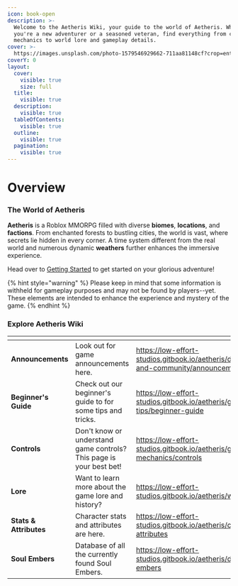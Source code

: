 ```yaml
---
icon: book-open
description: >-
  Welcome to the Aetheris Wiki, your guide to the world of Aetheris. Whether
  you're a new adventurer or a seasoned veteran, find everything from combat
  mechanics to world lore and gameplay details.
cover: >-
  https://images.unsplash.com/photo-1579546929662-711aa81148cf?crop=entropy&cs=srgb&fm=jpg&ixid=M3wxOTcwMjR8MHwxfHNlYXJjaHwyfHxncmFkaWVudHxlbnwwfHx8fDE3NDE2NTIzOTJ8MA&ixlib=rb-4.0.3&q=85
coverY: 0
layout:
  cover:
    visible: true
    size: full
  title:
    visible: true
  description:
    visible: true
  tableOfContents:
    visible: true
  outline:
    visible: true
  pagination:
    visible: true
---
```


# Overview

### The World of Aetheris

**Aetheris** is a Roblox MMORPG filled with diverse **biomes**, **locations**, and **factions**. From enchanted forests to bustling cities, the world is vast, where secrets lie hidden in every corner. A time system different from the real world and numerous dynamic **weathers** further enhances the immersive experience.

Head over to [Getting Started](docs/development-community/events.md) to get started on your glorious adventure!

{% hint style="warning" %}
Please keep in mind that some information is withheld for gameplay purposes and may not be found by players--yet. These elements are intended to enhance the experience and mystery of the game.
{% endhint %}

### Explore Aetheris Wiki

<table data-view="cards"><thead><tr><th></th><th></th><th data-hidden data-card-target data-type="content-ref"></th><th data-hidden data-card-cover data-type="files"></th></tr></thead><tbody><tr><td><strong>Announcements</strong></td><td>Look out for game announcements here.</td><td><a href="https://low-effort-studios.gitbook.io/aetheris/development-and-community/announcements">https://low-effort-studios.gitbook.io/aetheris/development-and-community/announcements</a></td><td><a href="assets/card_collaboration.svg">card_collaboration.svg</a></td></tr><tr><td><strong>Beginner's Guide</strong></td><td>Check out our beginner's guide to for some tips and tricks.</td><td><a href="https://low-effort-studios.gitbook.io/aetheris/guides-and-tips/beginner-guide">https://low-effort-studios.gitbook.io/aetheris/guides-and-tips/beginner-guide</a></td><td><a href="assets/card_developer_docs.svg">card_developer_docs.svg</a></td></tr><tr><td><strong>Controls</strong></td><td>Don't know or understand game controls? This page is your best bet!</td><td><a href="https://low-effort-studios.gitbook.io/aetheris/gameplay-mechanics/controls">https://low-effort-studios.gitbook.io/aetheris/gameplay-mechanics/controls</a></td><td><a href="assets/card_plan_basic.svg">card_plan_basic.svg</a></td></tr><tr><td><strong>Lore</strong></td><td>Want to learn more about the game lore and history?</td><td><a href="https://low-effort-studios.gitbook.io/aetheris/world/lore">https://low-effort-studios.gitbook.io/aetheris/world/lore</a></td><td><a href="assets/card_gitbook_signup.svg">card_gitbook_signup.svg</a></td></tr><tr><td><strong>Stats &#x26; Attributes</strong></td><td>Character stats and attributes are here.</td><td><a href="https://low-effort-studios.gitbook.io/aetheris/character/stats-attributes">https://low-effort-studios.gitbook.io/aetheris/character/stats-attributes</a></td><td><a href="assets/card_plan_enterprise.svg">card_plan_enterprise.svg</a></td></tr><tr><td><strong>Soul Embers</strong></td><td>Database of all the currently found Soul Embers.</td><td><a href="https://low-effort-studios.gitbook.io/aetheris/database/soul-embers">https://low-effort-studios.gitbook.io/aetheris/database/soul-embers</a></td><td><a href="assets/card_collections.svg">card_collections.svg</a></td></tr></tbody></table>

